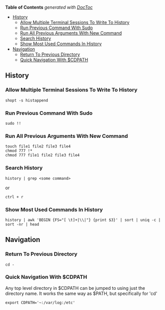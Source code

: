 <!-- START doctoc generated TOC please keep comment here to allow auto update -->
<!-- DON'T EDIT THIS SECTION, INSTEAD RE-RUN doctoc TO UPDATE -->
**Table of Contents**  *generated with [DocToc](https://github.com/thlorenz/doctoc)*

- [History](#history)
  - [Allow Multiple Terminal Sessions To Write To History](#allow-multiple-terminal-sessions-to-write-to-history)
  - [Run Previous Command With Sudo](#run-previous-command-with-sudo)
  - [Run All Previous Arguments With New Command](#run-all-previous-arguments-with-new-command)
  - [Search History](#search-history)
  - [Show Most Used Commands In History](#show-most-used-commands-in-history)
- [Navigation](#navigation)
  - [Return To Previous Directory](#return-to-previous-directory)
  - [Quick Navigation With $CDPATH](#quick-navigation-with-cdpath)

<!-- END doctoc generated TOC please keep comment here to allow auto update -->

## History
### Allow Multiple Terminal Sessions To Write To History
~~~
shopt -s histappend
~~~
### Run Previous Command With Sudo
~~~
sudo !!
~~~
### Run All Previous Arguments With New Command
~~~
touch file1 file2 file3 file4
chmod 777 !*
chmod 777 file1 file2 file3 file4
~~~
### Search History
~~~
history | grep <some command>
~~~
or
~~~
ctrl + r
~~~
### Show Most Used Commands In History
~~~
history | awk 'BEGIN {FS="[ \t]+|\\|"} {print $3}' | sort | uniq -c | sort -nr | head
~~~
## Navigation
### Return To Previous Directory
~~~
cd -
~~~
### Quick Navigation With $CDPATH
Any top level directory in $CDPATH can be jumped to using just the directory
name.  It works the same way as $PATH, but specifically for 'cd'
~~~
export CDPATH='~:/var/log:/etc'
~~~

